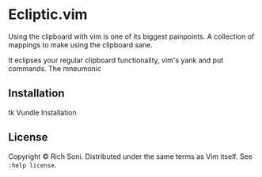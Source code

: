 # Ecliptic.vim

Using the clipboard with vim is one of its biggest painpoints.
A collection of mappings to make using the clipboard sane.

It eclipses your regular clipboard functionality, vim's yank and put commands.
The mneumonic

## Installation

tk Vundle Installation

## License

Copyright © Rich Soni.  Distributed under the same terms as Vim itself.
See `:help license`.

